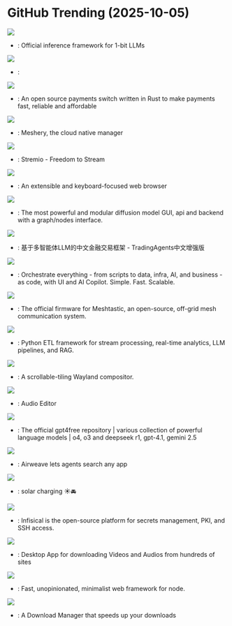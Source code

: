 # GitHub Trending (2025-10-05)

![](https://img.shields.io/badge/Python-New%20218-green?style=flat-square&logo=appveyor)
- [](https://github.comundefined): Official inference framework for 1-bit LLMs

![](https://img.shields.io/badge/Batchfile-New%2065-green?style=flat-square&logo=appveyor)
- [](https://github.comundefined): 

![](https://img.shields.io/badge/Rust-New%20829-green?style=flat-square&logo=appveyor)
- [](https://github.comundefined): An open source payments switch written in Rust to make payments fast, reliable and affordable

![](https://img.shields.io/badge/JavaScript-New%20459-green?style=flat-square&logo=appveyor)
- [](https://github.comundefined): Meshery, the cloud native manager

![](https://img.shields.io/badge/JavaScript-New%20226-green?style=flat-square&logo=appveyor)
- [](https://github.comundefined): Stremio - Freedom to Stream

![](https://img.shields.io/badge/TypeScript-New%20185-green?style=flat-square&logo=appveyor)
- [](https://github.comundefined): An extensible and keyboard-focused web browser

![](https://img.shields.io/badge/Python-New%2051-green?style=flat-square&logo=appveyor)
- [](https://github.comundefined): The most powerful and modular diffusion model GUI, api and backend with a graph/nodes interface.

![](https://img.shields.io/badge/Python-New%20192-green?style=flat-square&logo=appveyor)
- [](https://github.comundefined): 基于多智能体LLM的中文金融交易框架 - TradingAgents中文增强版

![](https://img.shields.io/badge/Java-New%20159-green?style=flat-square&logo=appveyor)
- [](https://github.comundefined): Orchestrate everything - from scripts to data, infra, AI, and business - as code, with UI and AI Copilot. Simple. Fast. Scalable.

![](https://img.shields.io/badge/C%2B%2B-New%2022-green?style=flat-square&logo=appveyor)
- [](https://github.comundefined): The official firmware for Meshtastic, an open-source, off-grid mesh communication system.

![](https://img.shields.io/badge/Python-New%20308-green?style=flat-square&logo=appveyor)
- [](https://github.comundefined): Python ETL framework for stream processing, real-time analytics, LLM pipelines, and RAG.

![](https://img.shields.io/badge/Rust-New%20135-green?style=flat-square&logo=appveyor)
- [](https://github.comundefined): A scrollable-tiling Wayland compositor.

![](https://img.shields.io/badge/C%2B%2B-New%20200-green?style=flat-square&logo=appveyor)
- [](https://github.comundefined): Audio Editor

![](https://img.shields.io/badge/Python-New%2015-green?style=flat-square&logo=appveyor)
- [](https://github.comundefined): The official gpt4free repository | various collection of powerful language models | o4, o3 and deepseek r1, gpt-4.1, gemini 2.5

![](https://img.shields.io/badge/Python-New%20180-green?style=flat-square&logo=appveyor)
- [](https://github.comundefined): Airweave lets agents search any app

![](https://img.shields.io/badge/Go-New%2018-green?style=flat-square&logo=appveyor)
- [](https://github.comundefined): solar charging ☀️🚘

![](https://img.shields.io/badge/TypeScript-New%20175-green?style=flat-square&logo=appveyor)
- [](https://github.comundefined): Infisical is the open-source platform for secrets management, PKI, and SSH access.

![](https://img.shields.io/badge/JavaScript-New%20239-green?style=flat-square&logo=appveyor)
- [](https://github.comundefined): Desktop App for downloading Videos and Audios from hundreds of sites

![](https://img.shields.io/badge/JavaScript-New%2011-green?style=flat-square&logo=appveyor)
- [](https://github.comundefined): Fast, unopinionated, minimalist web framework for node.

![](https://img.shields.io/badge/Kotlin-New%20248-green?style=flat-square&logo=appveyor)
- [](https://github.comundefined): A Download Manager that speeds up your downloads

